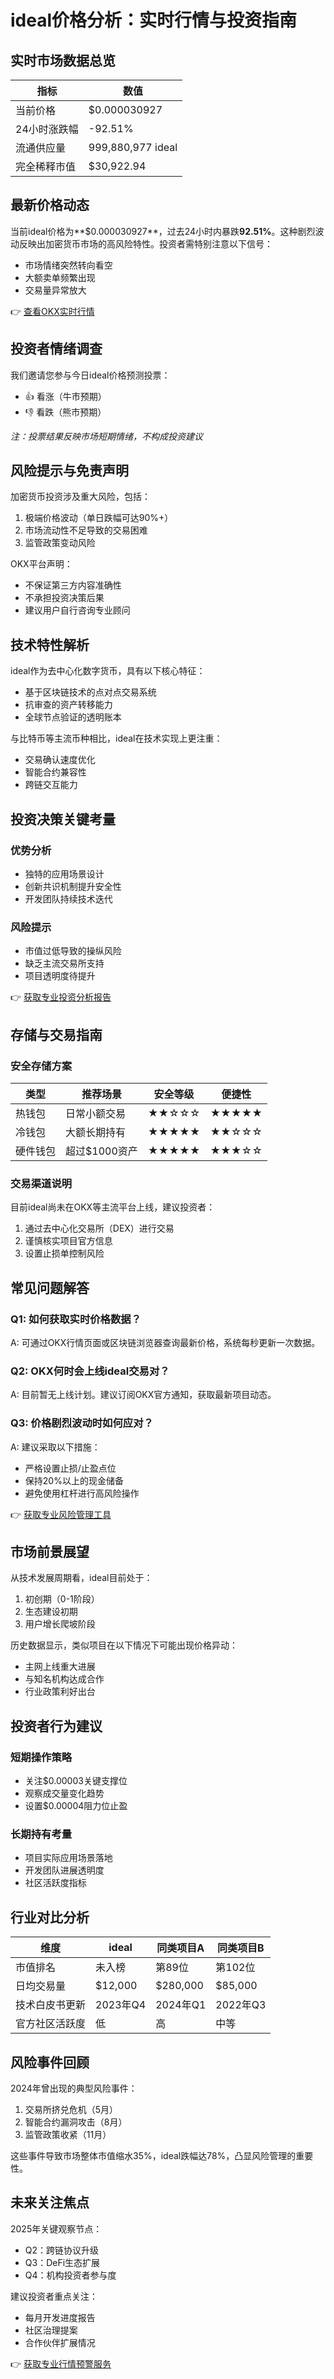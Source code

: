 # ideal价格分析：实时行情与投资指南  

## 实时市场数据总览  

| 指标                | 数值               |
|---------------------|--------------------|
| 当前价格            | $0.000030927       |
| 24小时涨跌幅        | -92.51%            |
| 流通供应量          | 999,880,977 ideal  |
| 完全稀释市值        | $30,922.94         |

## 最新价格动态  

当前ideal价格为**$0.000030927**，过去24小时内暴跌**92.51%**。这种剧烈波动反映出加密货币市场的高风险特性。投资者需特别注意以下信号：  
- 市场情绪突然转向看空  
- 大额卖单频繁出现  
- 交易量异常放大  

👉 [查看OKX实时行情](https://bit.ly/okx_welcome)  

## 投资者情绪调查  

我们邀请您参与今日ideal价格预测投票：  
- 👍 看涨（牛市预期）  
- 👎 看跌（熊市预期）  

*注：投票结果反映市场短期情绪，不构成投资建议*

## 风险提示与免责声明  

加密货币投资涉及重大风险，包括：  
1. 极端价格波动（单日跌幅可达90%+）  
2. 市场流动性不足导致的交易困难  
3. 监管政策变动风险  

OKX平台声明：  
- 不保证第三方内容准确性  
- 不承担投资决策后果  
- 建议用户自行咨询专业顾问  

## 技术特性解析  

ideal作为去中心化数字货币，具有以下核心特征：  
- 基于区块链技术的点对点交易系统  
- 抗审查的资产转移能力  
- 全球节点验证的透明账本  

与比特币等主流币种相比，ideal在技术实现上更注重：  
- 交易确认速度优化  
- 智能合约兼容性  
- 跨链交互能力  

## 投资决策关键考量  

### 优势分析  
- 独特的应用场景设计  
- 创新共识机制提升安全性  
- 开发团队持续技术迭代  

### 风险提示  
- 市值过低导致的操纵风险  
- 缺乏主流交易所支持  
- 项目透明度待提升  

👉 [获取专业投资分析报告](https://bit.ly/okx_welcome)  

## 存储与交易指南  

### 安全存储方案  
| 类型   | 推荐场景          | 安全等级 | 便捷性 |
|--------|-------------------|----------|--------|
| 热钱包 | 日常小额交易      | ★★☆☆☆    | ★★★★★  |
| 冷钱包 | 大额长期持有      | ★★★★★    | ★★☆☆☆  |
| 硬件钱包 | 超过$1000资产     | ★★★★★    | ★★★☆☆  |

### 交易渠道说明  
目前ideal尚未在OKX等主流平台上线，建议投资者：  
1. 通过去中心化交易所（DEX）进行交易  
2. 谨慎核实项目官方信息  
3. 设置止损单控制风险  

## 常见问题解答  

### Q1: 如何获取实时价格数据？  
A: 可通过OKX行情页面或区块链浏览器查询最新价格，系统每秒更新一次数据。

### Q2: OKX何时会上线ideal交易对？  
A: 目前暂无上线计划。建议订阅OKX官方通知，获取最新项目动态。

### Q3: 价格剧烈波动时如何应对？  
A: 建议采取以下措施：  
- 严格设置止损/止盈点位  
- 保持20%以上的现金储备  
- 避免使用杠杆进行高风险操作  

👉 [获取专业风险管理工具](https://bit.ly/okx_welcome)  

## 市场前景展望  

从技术发展周期看，ideal目前处于：  
1. 初创期（0-1阶段）  
2. 生态建设初期  
3. 用户增长爬坡阶段  

历史数据显示，类似项目在以下情况下可能出现价格异动：  
- 主网上线重大进展  
- 与知名机构达成合作  
- 行业政策利好出台  

## 投资者行为建议  

### 短期操作策略  
- 关注$0.00003关键支撑位  
- 观察成交量变化趋势  
- 设置$0.00004阻力位止盈  

### 长期持有考量  
- 项目实际应用场景落地  
- 开发团队进展透明度  
- 社区活跃度指标  

## 行业对比分析  

| 维度         | ideal          | 同类项目A      | 同类项目B      |
|--------------|----------------|----------------|----------------|
| 市值排名     | 未入榜         | 第89位         | 第102位        |
| 日均交易量   | $12,000        | $280,000       | $85,000        |
| 技术白皮书更新| 2023年Q4       | 2024年Q1       | 2022年Q3       |
| 官方社区活跃度| 低             | 高             | 中等           |

## 风险事件回顾  

2024年曾出现的典型风险事件：  
1. 交易所挤兑危机（5月）  
2. 智能合约漏洞攻击（8月）  
3. 监管政策收紧（11月）  

这些事件导致市场整体市值缩水35%，ideal跌幅达78%，凸显风险管理的重要性。

## 未来关注焦点  

2025年关键观察节点：  
- Q2：跨链协议升级  
- Q3：DeFi生态扩展  
- Q4：机构投资者参与度  

建议投资者重点关注：  
- 每月开发进度报告  
- 社区治理提案  
- 合作伙伴扩展情况  

👉 [获取专业行情预警服务](https://bit.ly/okx_welcome)